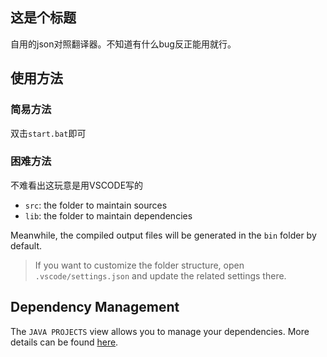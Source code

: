 ## 这是个标题

自用的json对照翻译器。不知道有什么bug反正能用就行。

## 使用方法

### 简易方法

双击``start.bat``即可

### 困难方法

不难看出这玩意是用VSCODE写的
- `src`: the folder to maintain sources
- `lib`: the folder to maintain dependencies

Meanwhile, the compiled output files will be generated in the `bin` folder by default.

> If you want to customize the folder structure, open `.vscode/settings.json` and update the related settings there.

## Dependency Management

The `JAVA PROJECTS` view allows you to manage your dependencies. More details can be found [here](https://github.com/microsoft/vscode-java-dependency#manage-dependencies).
